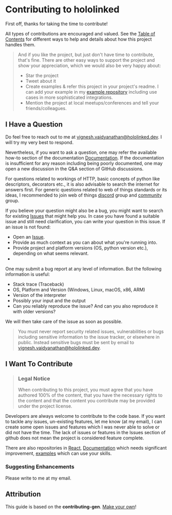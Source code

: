 <!-- omit in toc -->
# Contributing to hololinked

First off, thanks for taking the time to contribute!

All types of contributions are encouraged and valued. See the [Table of Contents](#table-of-contents) for different ways to help and details about how this project handles them. 

> And if you like the project, but just don't have time to contribute, that's fine. There are other easy ways to support the project and show your appreciation, which we would also be very happy about:
> - Star the project
> - Tweet about it
> - Create examples & refer this project in your project's readme. I can add your example in my [example repository](https://github.com/VigneshVSV/hololinked-examples) including
  use cases in more sophisticated integrations.  
> - Mention the project at local meetups/conferences and tell your friends/colleagues.


## I Have a Question

Do feel free to reach out to me at vignesh.vaidyanathan@hololinked.dev. I will try my very best to respond. 

Nevertheless, if you want to ask a question, one may refer the available how-to section of the documentation [Documentation](https://hololinked.readthedocs.io/en/latest/index.html).
If the documentation is insufficient for any reason including being poorly documented, one may open a new discussion in the Q&A section of GitHub discussions. 

For questions related to workings of HTTP, basic concepts of python like descriptors, decorators etc., it is also advisable to search the internet for answers first.
For generic questions related to web of things standards or its ideas, I recommended to join web of things [discord](https://discord.com/invite/RJNYJsEgnb) group and [community](https://www.w3.org/community/wot/) group.

If you believe your question might also be a bug, you might want to search for existing [Issues](https://github.com/VigneshVSV/hololinked/issues) that might help you. 
In case you have found a suitable issue and still need clarification, you can write your question in this issue. If an issue is not found:
- Open an [Issue](https://github.com/VigneshVSV/hololinked/issues/new).
- Provide as much context as you can about what you're running into.
- Provide project and platform versions (OS, python version etc.), depending on what seems relevant.
- 
One may submit a bug report at any level of information. But the following information is useful:
  - Stack trace (Traceback)
  - OS, Platform and Version (Windows, Linux, macOS, x86, ARM)
  - Version of the interpreter
  - Possibly your input and the output
  - Can you reliably reproduce the issue? And can you also reproduce it with older versions?

We will then take care of the issue as soon as possible.

> You must never report security related issues, vulnerabilities or bugs including sensitive information to the issue tracker, or elsewhere in public. Instead sensitive bugs must be sent by email to vignesh.vaidyanathan@hololinked.dev.
<!-- You may add a PGP key to allow the messages to be sent encrypted as well. -->

## I Want To Contribute

> ### Legal Notice <!-- omit in toc -->
> When contributing to this project, you must agree that you have authored 100% of the content, that you have the necessary rights to the content and that the content you contribute may be provided under the project license.

Developers are always welcome to contribute to the code base. If you want to tackle any issues, un-existing features, let me know (at my email), I can create some 
open issues and features which I was never able to solve or did not have the time. The lack of issues or features in the Issues section of github does not mean the project 
is considered feature complete. 

There are also repositories in [React](https://github.com/VigneshVSV/hololinked-portal), [Documentation](https://github.com/VigneshVSV/hololinked-docs) which needs significant improvement, 
[examples](https://github.com/VigneshVSV/hololinked-examples) which can use your skills. 

### Suggesting Enhancements

Please write to me at my email. 

## Attribution
This guide is based on the **contributing-gen**. [Make your own](https://github.com/bttger/contributing-gen)!
